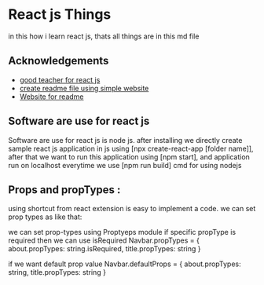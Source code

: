 # React js Things

in this how i learn react js, thats all things are in this md file

## Acknowledgements

- [good teacher for react js](https://www.youtube.com/playlist?list=PLu0W_9lII9agx66oZnT6IyhcMIbUMNMdt)
- [create readme file using simple website](https://www.youtube.com/watch?v=Rtpu2cWz7W8)
- [Website for readme](https://readme.so/)

## Software are use for react js

Software are use for react js is node js.
after installing we directly create sample react js application in js
using [npx create-react-app [folder name]], after that we want to run this
application using [npm start], and application run on localhost
everytime we use [npm run build] cmd for using nodejs

## Props and propTypes :

using shortcut from react extension is easy to implement a code.
we can set prop types as like that:

we can set prop-types using Proptyeps module
if specific propType is required then we can use isRequired
Navbar.propTypes = {
about.propTypes: string.isRequired,
title.propTypes: string
}

if we want default prop value
Navbar.defaultProps = {
about.propTypes: string,
title.propTypes: string
}
